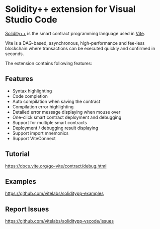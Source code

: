 # Solidity++ extension for Visual Studio Code

[Solidity++](https://docs.vite.org/go-vite/contract/Solidity++%200.8/soliditypp.html) is the smart contract programming language used in [Vite](https://vite.org).

Vite is a DAG-based, asynchronous, high-performance and fee-less blockchain where transactions can be executed quickly and confirmed in seconds. 

The extension contains following features:
## Features
* Syntax highlighting
* Code completion
* Auto compilation when saving the contract
* Compilation error highlighting
* Detailed error message displaying when mouse over 
* One-click smart contract deployment and debugging
* Support for multiple smart contracts
* Deployment / debugging result displaying
* Support import mnemonics
* Support ViteConnect

## Tutorial
https://docs.vite.org/go-vite/contract/debug.html

## Examples

https://github.com/vitelabs/soliditypp-examples

## Report Issues
https://github.com/vitelabs/soliditypp-vscode/issues